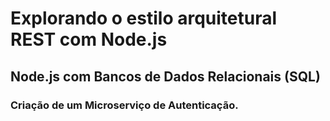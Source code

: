 # Explorando o estilo arquitetural REST com Node.js
## Node.js com Bancos de Dados Relacionais (SQL)


### Criação de um Microserviço de Autenticação.